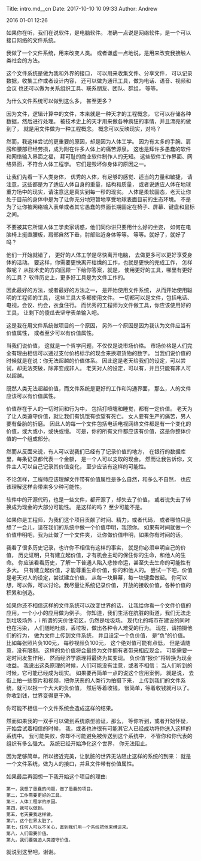 Title: intro.md__cn
Date: 2017-10-10 10:09:33
Author: Andrew



2016 01-01 12:26

如果你在听，我们在说软件，是电脑软件。
准确一点说是网络软件，是一个可以接口网络的文件系统。

我做了一个文件系统，用来改变人类。
或者谦虚一点地说，是用来改变我接触人类社会的方法。

这个文件系统是做为我和外界的接口，
可以用来收集文件、分享文件，
可以记录数据，收集工作或者设计内容，
还可以做为通讯工具，做为电话、语音、视频和会议
也还可以做为关系组织工具、联系朋友、团队、群组， 等等。

为什么文件系统可以做到这么多， 甚至更多？

因为文件，逻辑计算中的文件，本来就是一种天才的工程概念，
它可以存储各种数据，然后进行处理。
被技术史上的天才用来做各种疯狂的事情，并且漂亮的做到了，
就是用文件做为一种工程概念。
概念可以反映现实，对吗？

然而，我这样尝试的更重要的原因，却是因为人体工学。
因为有太多的手腕、肩膀和腰部已经劳损，成为附在许多人体上的痛苦源泉。
这也是拜许多愚蠢的软件和网络输入界面之福，
拜可耻的商业软件制作人的无知。
这些软件工作界面、网络界面，不符合人体工程学。
它们是毁坏你身体的原因之一。

让我们先看一下人类身体，
优秀的人体，有足够的感觉、适当的力量和敏捷，
请注意，这些都是为了适应人体自身的重量，结构和质量，
或者说适应人体在地球重力场中的现实，请注意这是真实到每一秒的现实。
人体是柔软固态，老天让你处于目前的身体中是为了让你充分地短暂地享受地球表面目前的生态环境。
不是为了让你被网络输入表单或者其它愚蠢的界面长期固定在椅子、屏幕、键盘和鼠标之间。

不要被其它所谓人体工学卖家诱惑，他们同你讲只要用什么好的坐姿，
如何在电脑椅上挺直腰板，肩部自然下垂，肘部贴近身体等等。 
等等。就好了，就好了吗？

他们一开始就错了， 更好的人体工学是尽快离开电脑，
去做更多可以更好享受身体的活动。
要这样，你需要更快离开枯燥的工作，也就是更快的完成工作，
怎样做呢？ 从技术史的方向回顾一下给你答案，就是，
使用更好的工具，哪里有更好的工具？
软件历史上，更多好工具是为文件工作的。

因此最好的方法，或者最好的方法之一， 是开始使用文件系统，
从而开始使用聪明的工程师的工具， 这些工具大多都使用文件。
一切都可以是文件，包括电话、电视，会议、约会，衣食住行。 
而优秀的工程师为文件做工具，你应该使用好的工具，
让剩下的傻瓜去坚守表单输入吧。

这是我在用文件系统做项目的一个原因，
另外一个原因是因为我认为文件应当有价值属性，
或者至少可以有价值属性。

当我们说价值， 这就是一个哲学问题，不仅仅是说市场价格。
市场价格是人们完全有理由相信可以通过支付价格标示的现金来换取货物的数字。
当我们说价值的时候就是在说：你无法超越的价值体系。 
因此这是老天给我们的设定，可以尝试，却无法突破，除非变成非人。
老天对人的设定，可以有，并且只能有非人可以超越。

既然人类无法超越价值，而文件系统是更好的工作和沟通界面，
那么，人的文件应该可以有价值属性。

价值存在于人的一切时间和行为中，
包括打喷嚏和睡觉，都有一定价值。 
老天为了让人类遵守价值，就让我们有饥饿有欲望有死亡。 
女人要有生产的痛苦，男人要有备胎的折磨。
因此人的每一个文件包括电话电视网络文件都是有一个变化的价值，或大或小，或快或慢。
可是，你的所有文件都应该有价值，这是你整体价值的一个组成部分。

然而从反面来说，有人可以说我们已经有了记录价值的地方， 
在银行的数据库里，每条记录都代表一个金额， 
是一个人可以支取的现金。 
然而让我告诉你，文件主人可以自己记录其价值变化，
至少应该有这样的可能性。

不论怎样，工程师应该理解文件带有价值属性是多么自然，和多么不自然， 
也应该理解这样会带来多少种可能性。

软件中的开源代码，也是一些文件，都开源了，却失去了价值，
或者说失去了转换成为现金的大部分可能性。 
是这样的吗？ 至少可能不是。

如果你是工程师，为我们这个项目贡献了时间、精力，或者代码，
或者哪怕只是想了一会儿，请在我们的系统中做一个价值申明，我顶你。 
如果有时间就做一个价值申明吧，我为此做了一个文件夹，
让你做价值申明，如果你有时间的话。

我看了很多历史记录，也许你不相信有这样的事实，
就是你必须申明自己的价值，
历史证明，只有建立起价值，才有机会主动的保住你的生命，和他人的生命。
你应该看看历史，了解一下普通人陷入悲惨命运，甚至失去生命的可能性有多大。 
只有建立起价值，才能尊重生命价值，你的和他人的。
尝试一下吧，价值是老天对人的设定，尝试建立价值，
从每一块屏幕，每一块键盘做起。
你可以想，可以做，可以讨论。我尽量让系统记录价值，
开放的接收价值，各种价值的积累和创造。

如果你还不相信这样的文件系统可以改变世界的话，
让我给你看一个文件价值的应用，一个小小的应用做为例子。
你知道，我们生活在肮脏的街道，我们无法走到垃圾场外 ，i
所谓的天价住宅区，仍然是垃圾场。 
现代化的城市在建设的同时也在污染，
人们随地吐痰，丢垃圾，做出各种令人难受的行为。 
现在，请拍摄他们的行为， 做为文件上传到文件系统， 
并且设定一个负价值， 是“负”的价值。 
比如每张照片负100元， 每秒视频负100元，
这个绝对值可能有点低， 但是请随意，没有限制。 
这样的负价值将会最终为文件拥有者带来相应现金，
可能需要一定时间发生作用，
然而经济学原理将最终为其变现。
负价值“报价”将转换为现金收益。 
我说出这条原理的时候，人们可能没有注意，或者不相信；
当人们听到的时候，它可能已经成为现实。
如果要再简单一点的说这个应用案例， 就是说，
去街上拍一些照片和视频，把你厌恶的人类行为拍摄下来，
上传到我们的文件系统，就可以报一个大大的负价值，
然后等着收钱。 
很简单，等着收钱就可以了。
你收到钱，世界变得更干净。

你可能不相信一个文件系统会造成这样的结果。

然而如果我的一双手可以做到系统原型验证，那么，
等你听到，或者开始怀疑，开始尝试着相信的时候，
我，或者也许很有可能其它人已经成功将你送入这样的系统中。
我可能失败，你却不可能避免被传送到这个系统中，
不管你和你代表的组织有多么强大。
系统已经开始净化这个世界，
你无法阻止。

因为足够简单，所以接近完美，让肮脏的世界无法阻止这样的系统的到来：
就是一个文件系统，做为人的接口，并且文件带有价值属性。

如果最后再回想一下我开始这个项目的理由:

    第一，我想了愚蠢的问题，做了愚蠢的项目。
    第二，工作需要更好的工具。
    第三，人体工程学的原因。
    第四，我可以做到。
    第五，老天要我这样做。
    第六，这个世界太脏了。 
    第七，任何人可以不关心，直到我们用一个系统把他束缚进来。
    第八，人们需要价值。 
    第九，我们要强迫人类遵守价值。

就说到这里吧，谢谢。


<!--
  2016 0101 11:25am
  vim: set ft=markdown tw=78:
-->
